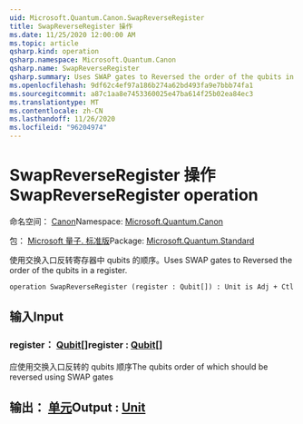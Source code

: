 ```yaml
---
uid: Microsoft.Quantum.Canon.SwapReverseRegister
title: SwapReverseRegister 操作
ms.date: 11/25/2020 12:00:00 AM
ms.topic: article
qsharp.kind: operation
qsharp.namespace: Microsoft.Quantum.Canon
qsharp.name: SwapReverseRegister
qsharp.summary: Uses SWAP gates to Reversed the order of the qubits in a register.
ms.openlocfilehash: 9df62c4ef97a186b274a62bd493fa9e7bbb74fa1
ms.sourcegitcommit: a87c1aa8e7453360025e47ba614f25b02ea84ec3
ms.translationtype: MT
ms.contentlocale: zh-CN
ms.lasthandoff: 11/26/2020
ms.locfileid: "96204974"
---
```

# <a name="swapreverseregister-operation"></a><span data-ttu-id="c4584-102">SwapReverseRegister 操作</span><span class="sxs-lookup"><span data-stu-id="c4584-102">SwapReverseRegister operation</span></span>

<span data-ttu-id="c4584-103">命名空间： [Canon](xref:Microsoft.Quantum.Canon)</span><span class="sxs-lookup"><span data-stu-id="c4584-103">Namespace: [Microsoft.Quantum.Canon](xref:Microsoft.Quantum.Canon)</span></span>

<span data-ttu-id="c4584-104">包： [Microsoft 量子. 标准版](https://nuget.org/packages/Microsoft.Quantum.Standard)</span><span class="sxs-lookup"><span data-stu-id="c4584-104">Package: [Microsoft.Quantum.Standard](https://nuget.org/packages/Microsoft.Quantum.Standard)</span></span>


<span data-ttu-id="c4584-105">使用交换入口反转寄存器中 qubits 的顺序。</span><span class="sxs-lookup"><span data-stu-id="c4584-105">Uses SWAP gates to Reversed the order of the qubits in a register.</span></span>

```qsharp
operation SwapReverseRegister (register : Qubit[]) : Unit is Adj + Ctl
```


## <a name="input"></a><span data-ttu-id="c4584-106">输入</span><span class="sxs-lookup"><span data-stu-id="c4584-106">Input</span></span>

### <a name="register--qubit"></a><span data-ttu-id="c4584-107">register： [Qubit](xref:microsoft.quantum.lang-ref.qubit)[]</span><span class="sxs-lookup"><span data-stu-id="c4584-107">register : [Qubit](xref:microsoft.quantum.lang-ref.qubit)[]</span></span>

<span data-ttu-id="c4584-108">应使用交换入口反转的 qubits 顺序</span><span class="sxs-lookup"><span data-stu-id="c4584-108">The qubits order of which should be reversed using SWAP gates</span></span>



## <a name="output--unit"></a><span data-ttu-id="c4584-109">输出： [单元](xref:microsoft.quantum.lang-ref.unit)</span><span class="sxs-lookup"><span data-stu-id="c4584-109">Output : [Unit](xref:microsoft.quantum.lang-ref.unit)</span></span>

